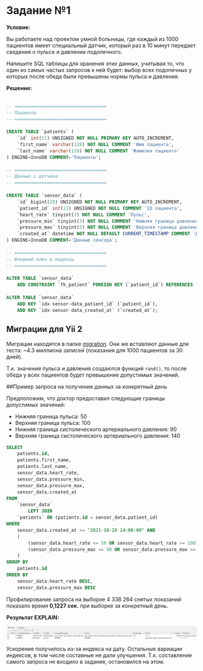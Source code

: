 # Задание №1

**Условие:** 

Вы работаете над проектом умной больницы, где каждый из 1000 пациентов имеет специальный датчик, который раз в 10 минут передает сведения о пульсе и давлении подопечного.  

Напишите SQL таблицы для хранения этих данных, учитывая то, что один из самых частых запросов к ней будет: выбор всех подопечных у которых после обеда были превышены нормы пульса и давления.

**Решение:**

```sql

-- ==================================
-- Пациенты
-- ==================================

CREATE TABLE `patients` (
    `id` int(11) UNSIGNED NOT NULL PRIMARY KEY AUTO_INCREMENT,
    `first_name` varchar(128) NOT NULL COMMENT 'Имя пациента',
    `last_name` varchar(128) NOT NULL COMMENT 'Фамилия пациента'
) ENGINE=InnoDB COMMENT='Пациенты';

-- ==================================
-- Данные с датчика
-- ==================================

CREATE TABLE `sensor_data` (
    `id` bigint(20) UNSIGNED NOT NULL PRIMARY KEY AUTO_INCREMENT,
    `patient_id` int(11) UNSIGNED NOT NULL COMMENT 'ID пациента',
    `heart_rate` tinyint(3) NOT NULL COMMENT 'Пульс',
    `pressure_min` tinyint(3) NOT NULL COMMENT 'Нижняя граница давления',
    `pressure_max` tinyint(3) NOT NULL COMMENT 'Верхняя граница давления',
    `created_at` datetime NOT NULL DEFAULT CURRENT_TIMESTAMP COMMENT 'Дата и время измерения'
) ENGINE=InnoDB COMMENT='Данные сенсора';

-- ==================================
-- Внешний ключ и индексы
-- ==================================

ALTER TABLE `sensor_data`
    ADD CONSTRAINT `fk_patient` FOREIGN KEY (`patient_id`) REFERENCES `patients` (`id`) ON DELETE CASCADE ON UPDATE CASCADE;

ALTER TABLE `sensor_data`
    ADD KEY `idx-sensor-data_patient_id` (`patient_id`),
    ADD KEY `idx-sensor-data_created_at` (`created_at`);
```

## Миграции для Yii 2

Миграции находятся в папке [migration](https://github.com/aik27/boxberry/tree/master/task1/migration). Они же вставляют данные для теста: ~4.3 миллиона записей (показания для 1000 пациентов за 30 дней). 

Т.к. значения пульса и давления создаются функций `rand()`, то после обеда у всех пациентов будет превышение допустимых значений.

##Пример запроса на получение данных за конкретный день

Предположим, что доктор предоставил следующие границы допустимых значений:

+ Нижняя граница пульса: 50
+ Верхняя граница пульса: 100
+ Нижняя граница систолического артериального давления: 90
+ Верхняя граница систолического артериального давления: 140

```sql
SELECT
    patients.id,
    patients.first_name,
    patients.last_name,
    sensor_data.heart_rate,
    sensor_data.pressure_min,
    sensor_data.pressure_max,
    sensor_data.created_at
FROM
    `sensor_data`
        LEFT JOIN
    `patients` ON (patients.id = sensor_data.patient_id)
WHERE
    sensor_data.created_at >= "2021-10-26 14:00:00" AND
    (
        (sensor_data.heart_rate <= 50 OR sensor_data.heart_rate >= 100) OR
        (sensor_data.pressure_max <= 90 OR sensor_data.pressure_max >= 140)
    )
GROUP BY
    patients.id
ORDER BY
    sensor_data.heart_rate DESC,
    sensor_data.pressure_max DESC
```

Профилирование запроса на выборке 4 338 264 снятых показаний показало время **0,1227 сек.** при выборке за конкретный день. 

**Результат EXPLAIN:**

![](explain.png)

Ускорение получилось из-за индекса на дату. Остальные вариации индексов, в том числе составные не дали улучшения. Т.к. составление самого запроса не входило в задание, остановился на этом.


